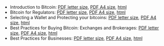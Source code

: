 - Introduction to Bitcoin: [PDF letter size](http://btcfoundationedcom.github.io/guides/introduction_letter.pdf), [PDF A4 size](http://btcfoundationedcom.github.io/guides/introduction_a4.pdf), [html](http://btcfoundationedcom.github.io/guides/introduction.html)
- Bitcoin for Regulators: [PDF letter size](http://btcfoundationedcom.github.io/guides/regulators_letter.pdf), [PDF A4 size](http://btcfoundationedcom.github.io/guides/regulators_a4.pdf), [html](http://btcfoundationedcom.github.io/guides/regulators.html)
- Selecting a Wallet and Protecting your bitcoins: [PDF letter size](http://btcfoundationedcom.github.io/guides/security_letter.pdf), [PDF A4 size](http://btcfoundationedcom.github.io/guides/security_a4.pdf), [html](http://btcfoundationedcom.github.io/guides/security.html)
- Best Practices for Buying Bitcoin: Exchanges and Brokerages: [PDF letter size](http://btcfoundationedcom.github.io/guides/buying_letter.pdf), [PDF A4 size](http://btcfoundationedcom.github.io/guides/buying_a4.pdf), [html](http://btcfoundationedcom.github.io/guides/buying.html)
- Best Practices for Businesses: [PDF letter size](http://btcfoundationedcom.github.io/guides/businesses_letter.pdf), [PDF A4 size](http://btcfoundationedcom.github.io/guides/businesses_a4.pdf), [html](http://btcfoundationedcom.github.io/guides/businesses.html)